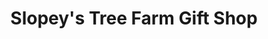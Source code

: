 ---
title: "Slopey's Tree Farm Gift Shop"
url: /mill-hall/slopeys-tree-farm-gift-shop/
shop: gift
---